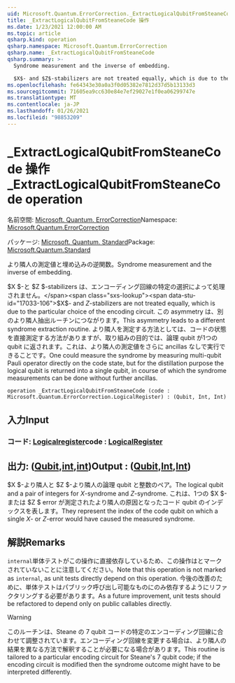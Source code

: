 ```yaml
---
uid: Microsoft.Quantum.ErrorCorrection._ExtractLogicalQubitFromSteaneCode
title: _ExtractLogicalQubitFromSteaneCode 操作
ms.date: 1/23/2021 12:00:00 AM
ms.topic: article
qsharp.kind: operation
qsharp.namespace: Microsoft.Quantum.ErrorCorrection
qsharp.name: _ExtractLogicalQubitFromSteaneCode
qsharp.summary: >-
  Syndrome measurement and the inverse of embedding.

  $X$- and $Z$-stabilizers are not treated equally, which is due to the particular choice of the encoding circuit. This asymmetry leads to a different syndrome extraction routine. One could measure the syndrome by measuring multi-qubit Pauli operator directly on the code state, but for the distillation purpose the logical qubit is returned into a single qubit, in course of which the syndrome measurements can be done without further ancillas.
ms.openlocfilehash: fe64343e30a0a3f0d05382e7812d37d5b13133d3
ms.sourcegitcommit: 71605ea9cc630e84e7ef29027e1f0ea06299747e
ms.translationtype: MT
ms.contentlocale: ja-JP
ms.lasthandoff: 01/26/2021
ms.locfileid: "98853209"
---
```

# <a name="_extractlogicalqubitfromsteanecode-operation"></a><span data-ttu-id="17033-102">_ExtractLogicalQubitFromSteaneCode 操作</span><span class="sxs-lookup"><span data-stu-id="17033-102">_ExtractLogicalQubitFromSteaneCode operation</span></span>

<span data-ttu-id="17033-103">名前空間: [Microsoft. Quantum. ErrorCorrection](xref:Microsoft.Quantum.ErrorCorrection)</span><span class="sxs-lookup"><span data-stu-id="17033-103">Namespace: [Microsoft.Quantum.ErrorCorrection](xref:Microsoft.Quantum.ErrorCorrection)</span></span>

<span data-ttu-id="17033-104">パッケージ: [Microsoft. Quantum. Standard](https://nuget.org/packages/Microsoft.Quantum.Standard)</span><span class="sxs-lookup"><span data-stu-id="17033-104">Package: [Microsoft.Quantum.Standard](https://nuget.org/packages/Microsoft.Quantum.Standard)</span></span>


<span data-ttu-id="17033-105">より隣人の測定値と埋め込みの逆関数。</span><span class="sxs-lookup"><span data-stu-id="17033-105">Syndrome measurement and the inverse of embedding.</span></span>

<span data-ttu-id="17033-106">$X $-と $Z $-stabilizers は、エンコーディング回線の特定の選択によって処理されません。</span><span class="sxs-lookup"><span data-stu-id="17033-106">$X$- and $Z$-stabilizers are not treated equally, which is due to the particular choice of the encoding circuit.</span></span>
<span data-ttu-id="17033-107">この asymmetry は、別のより隣人抽出ルーチンにつながります。</span><span class="sxs-lookup"><span data-stu-id="17033-107">This asymmetry leads to a different syndrome extraction routine.</span></span>
<span data-ttu-id="17033-108">より隣人を測定する方法としては、コードの状態を直接測定する方法がありますが、取り組みの目的では、論理 qubit が1つの qubit に返されます。これは、より隣人の測定値をさらに ancillas なしで実行できることです。</span><span class="sxs-lookup"><span data-stu-id="17033-108">One could measure the syndrome by measuring multi-qubit Pauli operator directly on the code state, but for the distillation purpose the logical qubit is returned into a single qubit, in course of which the syndrome measurements can be done without further ancillas.</span></span>

```qsharp
operation _ExtractLogicalQubitFromSteaneCode (code : Microsoft.Quantum.ErrorCorrection.LogicalRegister) : (Qubit, Int, Int)
```


## <a name="input"></a><span data-ttu-id="17033-109">入力</span><span class="sxs-lookup"><span data-stu-id="17033-109">Input</span></span>

### <a name="code--logicalregister"></a><span data-ttu-id="17033-110">コード: [Logicalregister](xref:Microsoft.Quantum.ErrorCorrection.LogicalRegister)</span><span class="sxs-lookup"><span data-stu-id="17033-110">code : [LogicalRegister](xref:Microsoft.Quantum.ErrorCorrection.LogicalRegister)</span></span>





## <a name="output--qubitintint"></a><span data-ttu-id="17033-111">出力: ([Qubit](xref:microsoft.quantum.lang-ref.qubit),[int](xref:microsoft.quantum.lang-ref.int),[int](xref:microsoft.quantum.lang-ref.int))</span><span class="sxs-lookup"><span data-stu-id="17033-111">Output : ([Qubit](xref:microsoft.quantum.lang-ref.qubit),[Int](xref:microsoft.quantum.lang-ref.int),[Int](xref:microsoft.quantum.lang-ref.int))</span></span>

<span data-ttu-id="17033-112">$X $-より隣人と $Z $-より隣人の論理 qubit と整数のペア。</span><span class="sxs-lookup"><span data-stu-id="17033-112">The logical qubit and a pair of integers for $X$-syndrome and $Z$-syndrome.</span></span>
<span data-ttu-id="17033-113">これは、1つの $X $-または $Z $ error が測定されたより隣人の原因となったコード qubit のインデックスを表します。</span><span class="sxs-lookup"><span data-stu-id="17033-113">They represent the index of the code qubit on which a single $X$- or $Z$-error would have caused the measured syndrome.</span></span>

## <a name="remarks"></a><span data-ttu-id="17033-114">解説</span><span class="sxs-lookup"><span data-stu-id="17033-114">Remarks</span></span>

<span data-ttu-id="17033-115">`internal`単体テストがこの操作に直接依存しているため、この操作はとマークされていないことに注意してください。</span><span class="sxs-lookup"><span data-stu-id="17033-115">Note that this operation is not marked as `internal`, as unit tests directly depend on this operation.</span></span> <span data-ttu-id="17033-116">今後の改善のために、単体テストはパブリック呼び出し可能なものにのみ依存するようにリファクタリングする必要があります。</span><span class="sxs-lookup"><span data-stu-id="17033-116">As a future improvement, unit tests should be refactored to depend only on public callables directly.</span></span>

> [!WARNING]
> <span data-ttu-id="17033-117">このルーチンは、Steane の 7 qubit コードの特定のエンコーディング回線に合わせて調整されています。エンコーディング回線を変更する場合は、より隣人の結果を異なる方法で解釈することが必要になる場合があります。</span><span class="sxs-lookup"><span data-stu-id="17033-117">This routine is tailored to a particular encoding circuit for Steane's 7 qubit code; if the encoding circuit is modified then the syndrome outcome might have to be interpreted differently.</span></span>